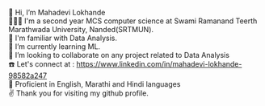 👋 Hi, I’m Mahadevi Lokhande <br>
👨🏻‍🎓 I'm a second year MCS computer science at Swami Ramanand Teerth Marathwada University, Nanded(SRTMUN).<br>
👀 I'm familiar with Data Analysis.<br>
🌱 I’m currently learning ML.<br>
💞️ I’m looking to collaborate on any project related to Data Analysis<br>
☎️ Let's connect at : https://www.linkedin.com/in/mahadevi-lokhande-98582a247<br>
🦉 Proficient in English, Marathi and Hindi languages<br>
✌️ Thank you for visiting my github profile.<br>
